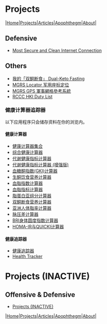 # Projects

|[Home](/README.md)|[Projects](/projects.md)|[Articles](/articles.md)|[Apophthegm](/apophthegm.md)|[About](/about.md)|

## Defensive

- [Most Secure and Clean Internet Connection](/secure_clean_internet.md)    

## Others

- [我的「双酮断食」 Dual-Keto Fasting](/my_dual-keto_fasting.md)    
- [MGRS Locator 军用座标定位](/mgrs_page.md)    
- [MGRS GPS 軍事網格參考系統](/mgrsgps.md)    
- [RCCC HKI Duty List](/rccchki.md)    

### 健康计算器追踪器

以下应用程序只会储存资料在你的浏览内。

#### 健康计算器

- [健康计算器集合](/html/calculators.html)    
- [综合健康计算器](/html/all-in-one_calculator.html)    
- [代谢健康指标计算器](/html/metabolism_index_calculator.html)
- [代谢健康指标计算器 (增强版)](/html/metabolism_index_calculator_plus.html)    
- [血糖酮指数(GKI)计算器](/html/gki_calculator.html)
- [生酮饮食营养计算器](/html/keto_fasting_calculator.html)    
- [血脂指数计算器](/html/blood_lipids_calculator.html)    
- [血脂指标计算器](/html/blood_lipids_ratio.html)      
- [脂蛋白亚组分计算器](/html/lipoprotein_calculator.html)        
- [双酮断食营养计算器](/html/dual_keto_fasting_calculator.html)     
- [亚洲人体脂率计算器](/html/body_fat_calculator.html)    
- [脉压差计算器](/html/blood_pressure_calculator.html)        
- [BRI身体圆度指数计算器](/html/bri_calculator.html)     
- [HOMA-IR与QUICKI计算器](/html/homa-ir_calculator.html)       

#### 健康追踪器

- [健康追踪器](/html/health_tracker.html)    
- [Health Tracker](/html/health_tracking_system.html)    

# Projects (INACTIVE)

## Offensive & Defensive

- [Projects (INACTIVE)](/projects_inactive.md)  

|[Home](/README.md)|[Projects](/projects.md)|[Articles](/articles.md)|[Apophthegm](/apophthegm.md)|[About](/about.md)|
